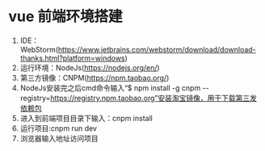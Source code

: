# vue 前端环境搭建
1. IDE：WebStorm(https://www.jetbrains.com/webstorm/download/download-thanks.html?platform=windows)
2. 运行环境：NodeJs(https://nodejs.org/en/)
3. 第三方镜像：CNPM(https://npm.taobao.org/)
4. NodeJs安装完之后cmd命令输入“$ npm install -g cnpm --registry=https://registry.npm.taobao.org”安装淘宝镜像，用于下载第三发依赖包
5. 进入到前端项目目录下输入：cnpm install 
6. 运行项目:cnpm run dev
7. 浏览器输入地址访问项目